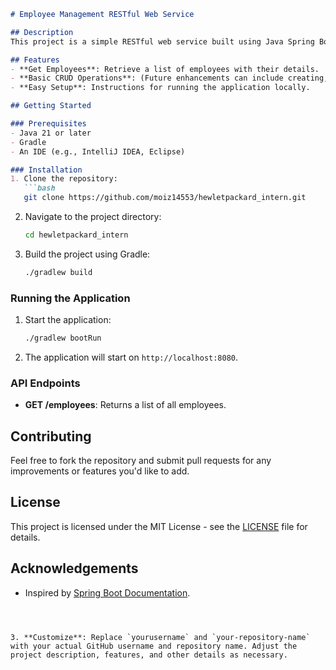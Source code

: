 ```markdown
# Employee Management RESTful Web Service

## Description
This project is a simple RESTful web service built using Java Spring Boot. It provides endpoints for managing employee data, including retrieving a list of employees. The application is designed to be easy to understand and extend.

## Features
- **Get Employees**: Retrieve a list of employees with their details.
- **Basic CRUD Operations**: (Future enhancements can include creating, updating, and deleting employees.)
- **Easy Setup**: Instructions for running the application locally.

## Getting Started

### Prerequisites
- Java 21 or later
- Gradle
- An IDE (e.g., IntelliJ IDEA, Eclipse)

### Installation
1. Clone the repository:
   ```bash
   git clone https://github.com/moiz14553/hewletpackard_intern.git
   ```
2. Navigate to the project directory:
   ```bash
   cd hewletpackard_intern
   ```

3. Build the project using Gradle:
   ```bash
   ./gradlew build
   ```

### Running the Application
1. Start the application:
   ```bash
   ./gradlew bootRun
   ```
2. The application will start on `http://localhost:8080`.

### API Endpoints
- **GET /employees**: Returns a list of all employees.

## Contributing
Feel free to fork the repository and submit pull requests for any improvements or features you'd like to add.

## License
This project is licensed under the MIT License - see the [LICENSE](LICENSE) file for details.

## Acknowledgements
- Inspired by [Spring Boot Documentation](https://spring.io/projects/spring-boot).
```



3. **Customize**: Replace `yourusername` and `your-repository-name` with your actual GitHub username and repository name. Adjust the project description, features, and other details as necessary.

